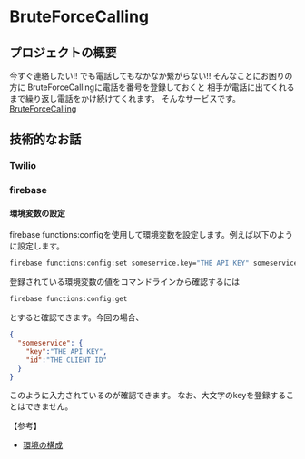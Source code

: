 # BruteForceCalling

## プロジェクトの概要

今すぐ連絡したい!!
でも電話してもなかなか繋がらない!!
そんなことにお困りの方に
BruteForceCallingに電話を番号を登録しておくと
相手が電話に出てくれるまで繰り返し電話をかけ続けてくれます。
そんなサービスです。
[BruteForceCalling](https://protopedia.net/prototype/801272ee79cfde7fa5960571fee36b9b)

## 技術的なお話

### Twilio


### firebase

#### 環境変数の設定

firebase functions:configを使用して環境変数を設定します。例えば以下のように設定します。

```sh
firebase functions:config:set someservice.key="THE API KEY" someservice.id="THE CLIENT ID"
```

登録されている環境変数の値をコマンドラインから確認するには

```sh
firebase functions:config:get
```

とすると確認できます。今回の場合、

```json
{
  "someservice": {
    "key":"THE API KEY",
    "id":"THE CLIENT ID"
  }
}
```

このように入力されているのが確認できます。
なお、大文字のkeyを登録することはできません。



【参考】
 * [環境の構成](https://firebase.google.com/docs/functions/config-env)